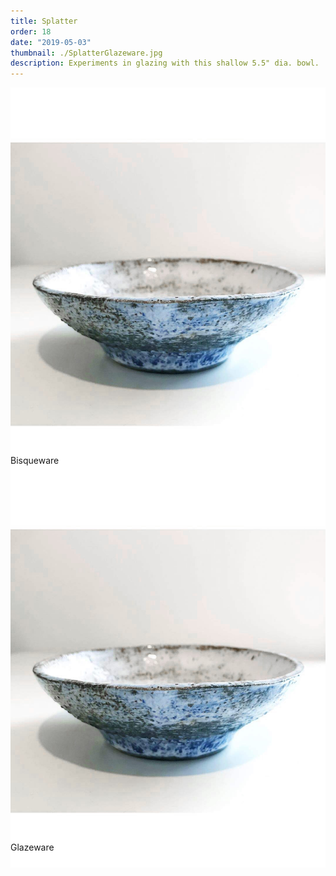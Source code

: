 ```yaml
---
title: Splatter
order: 18
date: "2019-05-03"
thumbnail: ./SplatterGlazeware.jpg
description: Experiments in glazing with this shallow 5.5" dia. bowl.
---
```


<div class="kg-width-full">

![Ramen](./SplatterGlazeware.jpg)

<p style="margin-top: -6vw">
Bisqueware
</p>
</div>

<div class="kg-width-full">

![Ramen](./SplatterGlazeware.jpg)

<p style="margin-top: -6vw">
Glazeware
</p>
</div>
